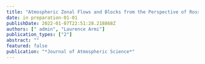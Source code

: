 ```yaml
---
title: "Atmospheric Zonal Flows and Blocks from the Perspective of Rossby-beta Hydraulics"
date: in preparation-01-01
publishDate: 2022-01-07T22:51:28.218868Z
authors: [" admin", "Laurence Armi"]
publication_types: ["2"]
abstract: ""
featured: false
publication: "*Journal of Atmospheric Science*"
---
```


